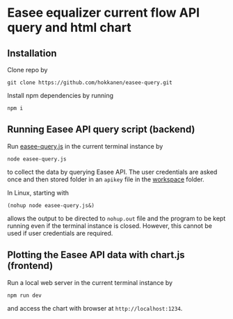 # Easee equalizer current flow API query and html chart

## Installation
Clone repo by
```
git clone https://github.com/hokkanen/easee-query.git
```

Install npm dependencies by running
```
npm i
```

## Running Easee API query script (backend)
Run [easee-query.js](easee-query.js) in the current terminal instance by
```
node easee-query.js
```
to collect the data by querying Easee API. The user credentials are asked once and then stored folder in an `apikey` file in the [workspace](workspace) folder.

In Linux, starting with
```
(nohup node easee-query.js&)
```
allows the output to be directed to `nohup.out` file and the program to be kept running even if the terminal instance is closed. However, this cannot be used if user credentials are required.

## Plotting the Easee API data with chart.js (frontend)

Run a local web server in the current terminal instance by
```
npm run dev
```
and access the chart with browser at `http://localhost:1234`.

